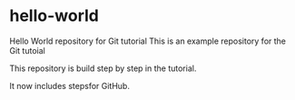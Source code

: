 # hello-world
Hello World repository for Git tutorial 
This is an example repository for the Git tutoial 

This repository is build step by step in the tutorial.

It now includes stepsfor GitHub.
